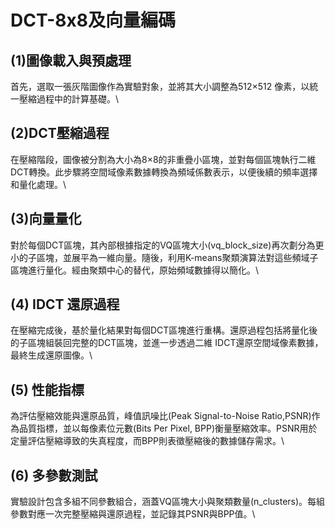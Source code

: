 # DCT-8x8及向量編碼
## (1)圖像載入與預處理
首先，選取一張灰階圖像作為實驗對象，並將其大小調整為512×512 像素，以統一壓縮過程中的計算基礎。\
## (2)DCT壓縮過程
在壓縮階段，圖像被分割為大小為8×8的非重疊小區塊，並對每個區塊執行二維DCT轉換。此步驟將空間域像素數據轉換為頻域係數表示，以便後續的頻率選擇和量化處理。\
## (3)向量量化
對於每個DCT區塊，其內部根據指定的VQ區塊大小(vq_block_size)再次劃分為更小的子區塊，並展平為一維向量。隨後，利用K-means聚類演算法對這些頻域子區塊進行量化。經由聚類中心的替代，原始頻域數據得以簡化。\
## (4) IDCT 還原過程
在壓縮完成後，基於量化結果對每個DCT區塊進行重構。還原過程包括將量化後的子區塊組裝回完整的DCT區塊，並進一步透過二維 IDCT還原空間域像素數據，最終生成還原圖像。\
## (5) 性能指標
為評估壓縮效能與還原品質，峰值訊噪比(Peak Signal-to-Noise Ratio,PSNR)作為品質指標，並以每像素位元數(Bits Per Pixel, BPP)衡量壓縮效率。PSNR用於定量評估壓縮導致的失真程度，而BPP則表徵壓縮後的數據儲存需求。\
## (6) 多參數測試
實驗設計包含多組不同參數組合，涵蓋VQ區塊大小與聚類數量(n_clusters)。每組參數對應一次完整壓縮與還原過程，並記錄其PSNR與BPP值。\
